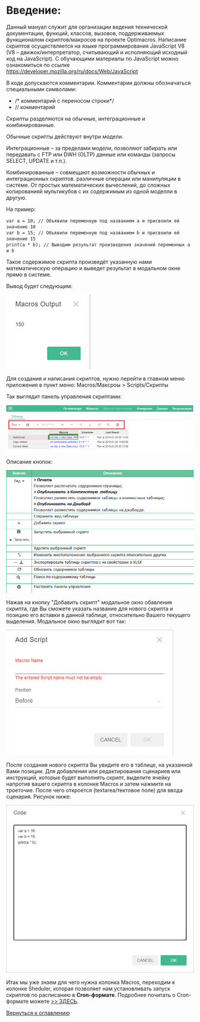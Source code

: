 # Введение:

Данный мануал служит для организации ведения технической документации, функций, классов, вызовов, поддерживаемых
 функционалом скриптов/макросов на проекте Optimacros. Написание скриптов осуществляется на языке программирования
  JavaScript V8 (V8 – движок/интерпретатор, считывающий и исполняющий исходный код на JavaScript). С обучающими 
  материалы по JavaScript можно ознакомиться по ссылке https://developer.mozilla.org/ru/docs/Web/JavaScript
  
  В коде допускаются комментарии. Комментарии должны обозначаться специальными символами:
  -	/* комментарий с переносом 
  строки*/
  -	// комментарий 

  
  Скрипты разделяются на обычные, интеграционные и комбинированные. 
  
  Обычные скрипты действуют внутри модели. 
  
  Интеграционные – за пределами модели, позволяют забирать или передавать с FTP или DWH (OLTP) данные или команды 
  (запросы SELECT, UPDATE и т.п.).
   
  Комбинированные – совмещают возможности обычных и интеграционных скриптов. различные 
  операции или манипуляции в системе. От 
  простых математических вычеслений, до сложных копированияй мультикубов с их содержимым из одной моделли в другую. 
  
  На пример:
```
var a = 10; // Объявили переменную под названием a и присвоили ей значение 10
var b = 15; // Объявили переменную под названием b и присвоили ей значение 15
print(a * b); // Выводим результат произведения значений переменных a и b
```

Такое содержимое скрипта произведёт указанную нами математическую операцию и выведет результат в модальном окне прямо в
 системе.

Вывод будет следующим:

![](contentExample.png)

Для создания и написания скриптов, нужно перейти в главном меню приложения в пункт меню: 
Macros/Максроы > Scripts/Скрипты

Так выглядит панель управления скриптами:


![](toolbarOfScripts.png)

Описание кнопок:

![](manualButtons.png)

Нажав на кнопку "Добавить скрипт" модальное окно обавления скрипта, где Вы сможете указать название для нового скрипта и
позицию его вставки в данной таблице, относительно Вашего текущего выделения. Модальное окно выглядит вот так:

![](modalAddScript.png)

После создания нового скрипта Вы увидите его в таблице, на указанной Вами позиции. Для добавления или редактирования
 сценариев или инструкций, которые будет выполнять скрипт, выделите ячейку напротив вашего скрипта в колонке Macros и
 затем нажмите на троеточие. После чего откроется (textarea/тектовое поле) для ввода сценария. Рисунок ниже:
 
 ![](scriptTextarea.png)
 
 Итак мы уже знаем для чего нужна колонка Macros, переходим к колонке Sheduler, которая позволяет нам установливать 
 запуск скриптов по расписанию в **Cron-формате**. Подробнее почитать о Cron-формате можете [>> ЗДЕСЬ](cronFormat.md). 

[Вернуться к оглавлению](index.md)
